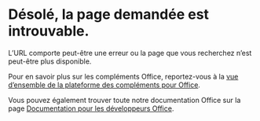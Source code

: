 # <a name="were-sorry-we-cant-find-the-page-you-requested"></a>Désolé, la page demandée est introuvable.

L’URL comporte peut-être une erreur ou la page que vous recherchez n’est peut-être plus disponible.  

Pour en savoir plus sur les compléments Office, reportez-vous à la [vue d’ensemble de la plateforme des compléments pour Office](https://dev.office.com/docs/add-ins/overview/office-add-ins).

Vous pouvez également trouver toute notre documentation Office sur la page [Documentation pour les développeurs Office](https://dev.office.com/docs).

